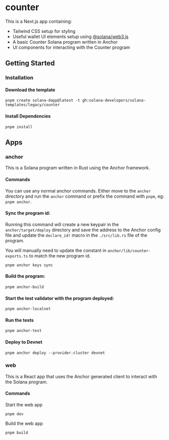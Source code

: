 # counter

This is a Next.js app containing:

- Tailwind CSS setup for styling
- Useful wallet UI elements setup using [@solana/web3.js](https://www.npmjs.com/package/@solana/web3.js)
- A basic Counter Solana program written in Anchor
- UI components for interacting with the Counter program

## Getting Started

### Installation

#### Download the template

```shell
pnpm create solana-dapp@latest -t gh:solana-developers/solana-templates/legacy/counter
```

#### Install Dependencies

```shell
pnpm install
```

## Apps

### anchor

This is a Solana program written in Rust using the Anchor framework.

#### Commands

You can use any normal anchor commands. Either move to the `anchor` directory and run the `anchor` command or prefix the
command with `pnpm`, eg: `pnpm anchor`.

#### Sync the program id:

Running this command will create a new keypair in the `anchor/target/deploy` directory and save the address to the
Anchor config file and update the `declare_id!` macro in the `./src/lib.rs` file of the program.

You will manually need to update the constant in `anchor/lib/counter-exports.ts` to match the new program id.

```shell
pnpm anchor keys sync
```

#### Build the program:

```shell
pnpm anchor-build
```

#### Start the test validator with the program deployed:

```shell
pnpm anchor-localnet
```

#### Run the tests

```shell
pnpm anchor-test
```

#### Deploy to Devnet

```shell
pnpm anchor deploy --provider.cluster devnet
```

### web

This is a React app that uses the Anchor generated client to interact with the Solana program.

#### Commands

Start the web app

```shell
pnpm dev
```

Build the web app

```shell
pnpm build
```
